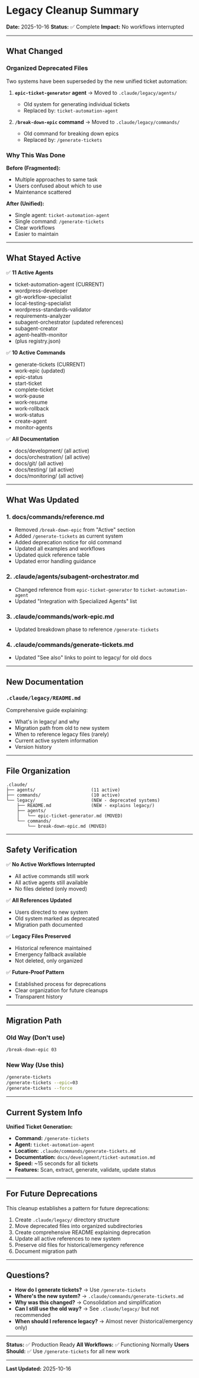 # Legacy Cleanup Summary

**Date:** 2025-10-16
**Status:** ✅ Complete
**Impact:** No workflows interrupted

---

## What Changed

### Organized Deprecated Files

Two systems have been superseded by the new unified ticket automation:

1. **`epic-ticket-generator` agent** → Moved to `.claude/legacy/agents/`
   - Old system for generating individual tickets
   - Replaced by: `ticket-automation-agent`

2. **`/break-down-epic` command** → Moved to `.claude/legacy/commands/`
   - Old command for breaking down epics
   - Replaced by: `/generate-tickets`

### Why This Was Done

**Before (Fragmented):**
- Multiple approaches to same task
- Users confused about which to use
- Maintenance scattered

**After (Unified):**
- Single agent: `ticket-automation-agent`
- Single command: `/generate-tickets`
- Clear workflows
- Easier to maintain

---

## What Stayed Active

✅ **11 Active Agents**
- ticket-automation-agent (CURRENT)
- wordpress-developer
- git-workflow-specialist
- local-testing-specialist
- wordpress-standards-validator
- requirements-analyzer
- subagent-orchestrator (updated references)
- subagent-creator
- agent-health-monitor
- (plus registry.json)

✅ **10 Active Commands**
- generate-tickets (CURRENT)
- work-epic (updated)
- epic-status
- start-ticket
- complete-ticket
- work-pause
- work-resume
- work-rollback
- work-status
- create-agent
- monitor-agents

✅ **All Documentation**
- docs/development/ (all active)
- docs/orchestration/ (all active)
- docs/git/ (all active)
- docs/testing/ (all active)
- docs/monitoring/ (all active)

---

## What Was Updated

### 1. **docs/commands/reference.md**
   - Removed `/break-down-epic` from "Active" section
   - Added `/generate-tickets` as current system
   - Added deprecation notice for old command
   - Updated all examples and workflows
   - Updated quick reference table
   - Updated error handling guidance

### 2. **.claude/agents/subagent-orchestrator.md**
   - Changed reference from `epic-ticket-generator` to `ticket-automation-agent`
   - Updated "Integration with Specialized Agents" list

### 3. **.claude/commands/work-epic.md**
   - Updated breakdown phase to reference `/generate-tickets`

### 4. **.claude/commands/generate-tickets.md**
   - Updated "See also" links to point to legacy/ for old docs

---

## New Documentation

### `.claude/legacy/README.md`
Comprehensive guide explaining:
- What's in legacy/ and why
- Migration path from old to new system
- When to reference legacy files (rarely)
- Current active system information
- Version history

---

## File Organization

```
.claude/
├── agents/                     (11 active)
├── commands/                   (10 active)
└── legacy/                     (NEW - deprecated systems)
    ├── README.md               (NEW - explains legacy/)
    ├── agents/
    │   └── epic-ticket-generator.md (MOVED)
    └── commands/
        └── break-down-epic.md (MOVED)
```

---

## Safety Verification

✅ **No Active Workflows Interrupted**
- All active commands still work
- All active agents still available
- No files deleted (only moved)

✅ **All References Updated**
- Users directed to new system
- Old system marked as deprecated
- Migration path documented

✅ **Legacy Files Preserved**
- Historical reference maintained
- Emergency fallback available
- Not deleted, only organized

✅ **Future-Proof Pattern**
- Established process for deprecations
- Clear organization for future cleanups
- Transparent history

---

## Migration Path

### Old Way (Don't use)
```bash
/break-down-epic 03
```

### New Way (Use this)
```bash
/generate-tickets
/generate-tickets --epic=03
/generate-tickets --force
```

---

## Current System Info

**Unified Ticket Generation:**
- **Command:** `/generate-tickets`
- **Agent:** `ticket-automation-agent`
- **Location:** `.claude/commands/generate-tickets.md`
- **Documentation:** `docs/development/ticket-automation.md`
- **Speed:** ~15 seconds for all tickets
- **Features:** Scan, extract, generate, validate, update status

---

## For Future Deprecations

This cleanup establishes a pattern for future deprecations:

1. Create `.claude/legacy/` directory structure
2. Move deprecated files into organized subdirectories
3. Create comprehensive README explaining deprecation
4. Update all active references to new system
5. Preserve old files for historical/emergency reference
6. Document migration path

---

## Questions?

- **How do I generate tickets?** → Use `/generate-tickets`
- **Where's the new system?** → `.claude/commands/generate-tickets.md`
- **Why was this changed?** → Consolidation and simplification
- **Can I still use the old way?** → See `.claude/legacy/` but not recommended
- **When should I reference legacy?** → Almost never (historical/emergency only)

---

**Status:** ✅ Production Ready
**All Workflows:** ✅ Functioning Normally
**Users Should:** ✅ Use `/generate-tickets` for all new work

---

**Last Updated:** 2025-10-16
